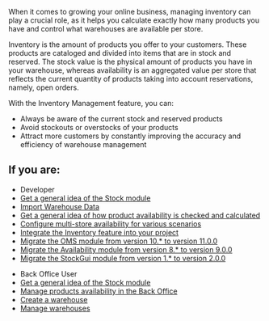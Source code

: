 When it comes to growing your online business, managing inventory can play a crucial role, as it helps you calculate exactly how many products you have and control what warehouses are available per store. 

Inventory is the amount of products you offer to your customers. These products are cataloged and divided into items that are in stock and reserved. The stock value is the physical amount of products you have in your warehouse, whereas availability is an aggregated value per store that reflects the current quantity of products taking into account reservations, namely, open orders.

With the Inventory Management feature, you can:

* Always be aware of the current stock and reserved products
* Avoid stockouts or overstocks of your products
* Attract more customers by constantly improving the accuracy and efficiency of warehouse management

## If you are:

<div class="mr-container">
    <div class="mr-list-container">
        <!-- col1 -->
        <div class="mr-col">
            <ul class="mr-list mr-list-green">
                <li class="mr-title">Developer</li>
                <li><a href="https://documentation.spryker.com/docs/stock-availability-management" class="mr-link">Get a general idea of the Stock module</a></li>
                <li><a href="https://documentation.spryker.com/docs/ht-import-warehouse-data" class="mr-link">Import Warehouse Data </a></li>
                <li><a href="https://documentation.spryker.com/docs/stock-availability-management" class="mr-link">Get a general idea of how product availability is checked and calculated</a></li>
                <li><a href="https://documentation.spryker.com/docs/multiple-warehouse-stock" class="mr-link">Configure multi-store availability for various scenarios</a></li>
                <li><a href="https://documentation.spryker.com/docs/inventory-management-feature-integration
" class="mr-link">Integrate the Inventory feature into your project</a></li>
                <li><a href="https://documentation.spryker.com/docs/mg-oms" class="mr-link">Migrate the OMS module from version 10.* to version 11.0.0</a></li>
               <li><a href="https://documentation.spryker.com/docs/mg-availability" class="mr-link">Migrate the Availability module from version 8.* to version 9.0.0</a></li>                
               <li><a href="https://documentation.spryker.com/docs/mg-stockgui" class="mr-link"> Migrate the StockGui module from version 1.* to version 2.0.0</a></li>                
            </ul>
        </div>
        <!-- col2 -->
        <div class="mr-col">
            <ul class="mr-list mr-list-blue">
                <li class="mr-title"> Back Office User</li>
                <li><a href="https://documentation.spryker.com/docs/stock-availability-management" class="mr-link">Get a general idea of the Stock module</a></li>
                <li><a href="https://documentation.spryker.com/docs/managing-products-availability" class="mr-link">Manage products availability in the Back Office</a></li>
                <li><a href="https://documentation.spryker.com/docs/creating-a-warehouse" class="mr-link">Create a warehouse</a></li>
                <li><a href="https://documentation.spryker.com/docs/managing-warehouses
" class="mr-link">Manage warehouses</a>                
            </ul>
        </div>
    </div>
</div>
